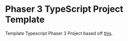 # Phaser 3 TypeScript Project Template

Template Typescript Phaser 3 Project based off [this](https://github.com/photonstorm/phaser3-typescript-project-template).